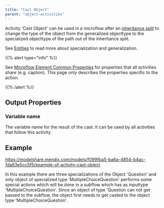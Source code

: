```yaml
---
title: "Cast Object"
parent: "object-activities"
---
```



Activity 'Cast Object' can be used in a microflow after an [inheritance split](inheritance-split) to change the type of the object from the generalized objecttype to the specialized objecttype of the path out of the inheritance split. 

See [Entities](entities) to read more about specialization and generalization.

{{% alert type="info" %}}

See [Microflow Element Common Properties](microflow-element-common-properties) for properties that all activities share (e.g. caption). This page only describes the properties specific to the action.

{{% /alert %}}

## Output Properties

### Variable name

The variable name for the result of the cast. It can be used by all activities that follow this activity.

## Example
https://modelshare.mendix.com/models/f099fba5-ba6a-4854-b4ac-1da63e5cc5f5/example-of-activity-cast-object 

In this example there are three specializations of the Object 'Question' and only object of specialized type 'MultipleChoiceQuestion' performs some special actions which will be done in a subflow which has as inputtype 'MultipleChoiceQuestion'. Since an object of type 'Question can not get passed to the subflow, the object first needs to get casted to the object type 'MultipleChoiceQuestion'.

